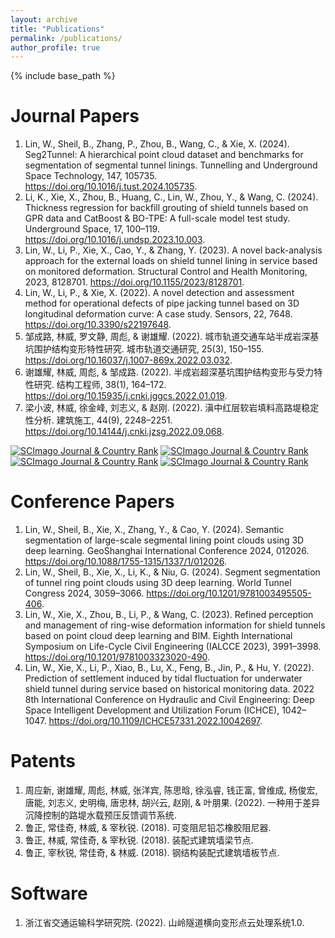```yaml
---
layout: archive
title: "Publications"
permalink: /publications/
author_profile: true
---
```


{% include base_path %}

Journal Papers
======
1.	Lin, W., Sheil, B., Zhang, P., Zhou, B., Wang, C., & Xie, X. (2024). Seg2Tunnel: A hierarchical point cloud dataset and benchmarks for segmentation of segmental tunnel linings. Tunnelling and Underground Space Technology, 147, 105735. https://doi.org/10.1016/j.tust.2024.105735.
2.	Li, K., Xie, X., Zhou, B., Huang, C., Lin, W., Zhou, Y., & Wang, C. (2024). Thickness regression for backfill grouting of shield tunnels based on GPR data and CatBoost & BO-TPE: A full-scale model test study. Underground Space, 17, 100–119. https://doi.org/10.1016/j.undsp.2023.10.003.
3.	Lin, W., Li, P., Xie, X., Cao, Y., & Zhang, Y. (2023). A novel back-analysis approach for the external loads on shield tunnel lining in service based on monitored deformation. Structural Control and Health Monitoring, 2023, 8128701. https://doi.org/10.1155/2023/8128701.
4.	Lin, W., Li, P., & Xie, X. (2022). A novel detection and assessment method for operational defects of pipe jacking tunnel based on 3D longitudinal deformation curve: A case study. Sensors, 22, 7648. https://doi.org/10.3390/s22197648.
5.	邹成路, 林威, 罗文静, 周彪, & 谢雄耀. (2022). 城市轨道交通车站半成岩深基坑围护结构变形特性研究. 城市轨道交通研究, 25(3), 150–155. https://doi.org/10.16037/j.1007-869x.2022.03.032.
6.	谢雄耀, 林威, 周彪, & 邹成路. (2022). 半成岩超深基坑围护结构变形与受力特性研究. 结构工程师, 38(1), 164–172. https://doi.org/10.15935/j.cnki.jggcs.2022.01.019.
7.	梁小波, 林威, 徐金峰, 刘志义, & 赵刚. (2022). 滇中红层软岩填料高路堤稳定性分析. 建筑施工, 44(9), 2248–2251. https://doi.org/10.14144/j.cnki.jzsg.2022.09.068.

<a href="https://www.scimagojr.com/journalsearch.php?q=14642&amp;tip=sid&amp;exact=no" title="SCImago Journal &amp; Country Rank"><img border="0" src="https://www.scimagojr.com/journal_img.php?id=14642" alt="SCImago Journal &amp; Country Rank"  /></a>
<a href="https://www.scimagojr.com/journalsearch.php?q=21100939600&amp;tip=sid&amp;exact=no" title="SCImago Journal &amp; Country Rank"><img border="0" src="https://www.scimagojr.com/journal_img.php?id=21100939600" alt="SCImago Journal &amp; Country Rank"  /></a>
<a href="https://www.scimagojr.com/journalsearch.php?q=12246&amp;tip=sid&amp;exact=no" title="SCImago Journal &amp; Country Rank"><img border="0" src="https://www.scimagojr.com/journal_img.php?id=12246" alt="SCImago Journal &amp; Country Rank"  /></a>
<a href="https://www.scimagojr.com/journalsearch.php?q=130124&amp;tip=sid&amp;exact=no" title="SCImago Journal &amp; Country Rank"><img border="0" src="https://www.scimagojr.com/journal_img.php?id=130124" alt="SCImago Journal &amp; Country Rank"  /></a>

Conference Papers
======
1.	Lin, W., Sheil, B., Xie, X., Zhang, Y., & Cao, Y. (2024). Semantic segmentation of large-scale segmental lining point clouds using 3D deep learning. GeoShanghai International Conference 2024, 012026. https://doi.org/10.1088/1755-1315/1337/1/012026.
2.	Lin, W., Sheil, B., Xie, X., Li, K., & Niu, G. (2024). Segment segmentation of tunnel ring point clouds using 3D deep learning. World Tunnel Congress 2024, 3059–3066. https://doi.org/10.1201/9781003495505-406.
3.	Lin, W., Xie, X., Zhou, B., Li, P., & Wang, C. (2023). Refined perception and management of ring-wise deformation information for shield tunnels based on point cloud deep learning and BIM. Eighth International Symposium on Life-Cycle Civil Engineering (IALCCE 2023), 3991–3998. https://doi.org/10.1201/9781003323020-490.
4.	Lin, W., Xie, X., Li, P., Xiao, B., Lu, X., Feng, B., Jin, P., & Hu, Y. (2022). Prediction of settlement induced by tidal fluctuation for underwater shield tunnel during service based on historical monitoring data. 2022 8th International Conference on Hydraulic and Civil Engineering: Deep Space Intelligent Development and Utilization Forum (ICHCE), 1042–1047. https://doi.org/10.1109/ICHCE57331.2022.10042697.

Patents
======
1.	周应新, 谢雄耀, 周彪, 林威, 张洋宾, 陈思晗, 徐泓睿, 钱正富, 曾维成, 杨俊宏, 唐能, 刘志义, 史明梅, 唐忠林, 胡兴云, 赵刚, & 叶朋果. (2022). 一种用于差异沉降控制的路堤水载预压反馈调节系统.
2.	鲁正, 常佳奇, 林威, & 宰秋锐. (2018). 可变阻尼铅芯橡胶阻尼器.
3.	鲁正, 林威, 常佳奇, & 宰秋锐. (2018). 装配式建筑墙梁节点.
4.	鲁正, 宰秋锐, 常佳奇, & 林威. (2018). 钢结构装配式建筑墙板节点.

Software
======
1.	浙江省交通运输科学研究院. (2022). 山岭隧道横向变形点云处理系统1.0.